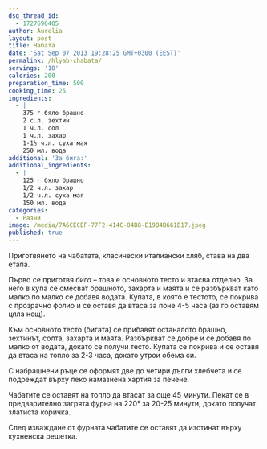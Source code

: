 ```yaml
---
dsq_thread_id:
  - 1727696405
author: Aurelia
layout: post
title: Чабата
date: 'Sat Sep 07 2013 19:28:25 GMT+0300 (EEST)'
permalink: /hlyab-chabata/
servings: '10'
calories: 200
preparation_time: 500
cooking_time: 25
ingredients:
  - |
    375 г бяло брашно
    2 с.л. зехтин
    1 ч.л. сол
    1 ч.л. захар
    1-1½ ч.л. суха мая
    250 мл. вода
additional: 'За бига:'
additional_ingredients:
  - |
    125 г бяло брашно
    1/2 ч.л. захар
    1/2 ч.л. суха мая
    150 мл. вода
categories:
  - Разни
image: /media/7A6CECEF-77F2-414C-84B8-E19B4B661B17.jpeg
published: true
---
```

Приготвянето на чабатата, класически италиански хляб, става на два етапа.
  
Първо се приготвя _бига_ &#8211; това е основното тесто и втасва отделно. За него в купа се смесват брашното, захарта и маята и се разбъркват като малко по малко се добавя водата. Купата, в която е тестото, се покрива с прозрачно фолио и се оставя да втаса за поне 4-5 часа (аз го оставям цяла нощ).
  
Към основното тесто (бигата) се прибавят останалото брашно, зехтинът, солта, захарта и маята. Разбъркват се добре и се добавя по малко от водата, докато се получи тесто. Купата се покрива и се оставя да втаса на топло за 2-3 часа, докато утрои обема си.
  
С набрашнени ръце се оформят две до четири дълги хлебчета и се подреждат върху леко намазнена хартия за печене.
  
Чабатите се оставят на топло да втасат за още 45 минути. Пекат се в предварително загрята фурна на 220° за 20-25 минути, докато получат златиста коричка.
  
След изваждане от фурната чабатите се оставят да изстинат върху кухненска решетка.
